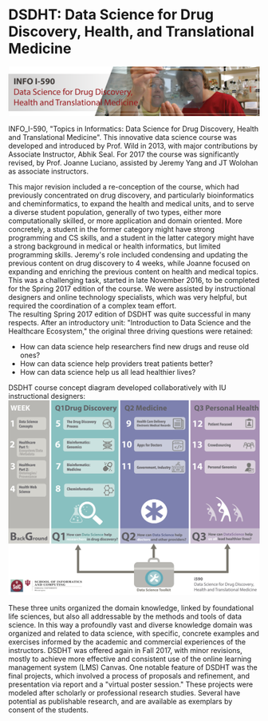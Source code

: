 # DSDHT: Data Science for Drug Discovery, Health, and Translational Medicine

![I590 Banner](images/I590banner.png)

INFO_I-590, "Topics in Informatics: Data Science for Drug Discovery,
Health and Translational Medicine". This innovative data science course
was developed and introduced by Prof. Wild in 2013, with major contributions by
Associate Instructor, Abhik Seal.  For 2017 the course was significantly revised, by Prof. Joanne Luciano, assisted by Jeremy Yang and JT Wolohan as associate instructors.

This major revision included a re-conception of the course, which had previously concentrated on drug discovery, and particularly bioinformatics and cheminformatics, to expand the health and medical units, and to serve a diverse student population, generally of two types, either more computationally skilled, or more application and domain oriented.  More concretely, a student in the former category might have strong programming and CS skills, and a student in the latter category might have a strong background in medical or health informatics, but limited programming skills.  Jeremy's role included condensing and updating the previous content on drug discovery to 4 weeks, while Joanne focused on expanding and enriching the previous content on health and medical topics.  This was a challenging task, started in late November 2016, to be completed for the Spring 2017 edition of the course.  We were assisted by instructional designers and online technology specialists, which was very helpful, but required the coordination of a complex team effort.  
The resulting Spring 2017 edition of DSDHT was quite successful in many respects.  After an introductory unit: "Introduction to Data Science and the Healthcare Ecosystem," the original three driving questions were retained:

 - How can data science help researchers find new drugs and reuse old ones?
 - How can data science help providers treat patients better?
 - How can data science help us all lead healthier lives?


DSDHT course concept diagram developed collaboratively with IU instructional designers:
![DSDHT Concept Diagram](images/I590_DSDHT_2017.png)

These three units organized the domain knowledge, linked by foundational life sciences, but also all addressable by the methods and tools of data science.  In this way a profoundly vast and diverse knowledge domain was organized and related to data science, with specific, concrete examples and exercises informed by the academic and commercial experiences of the instructors.  DSDHT was offered again in Fall 2017, with minor revisions, mostly to achieve more effective and consistent use of the online learning management system (LMS) Canvas.  One notable feature of DSDHT was the final projects, which involved a process of proposals and refinement, and presentation via report and a "virtual poster session."  These projects were modeled after scholarly or professional research studies.  Several have potential as publishable research, and are available as exemplars by consent of the students.
